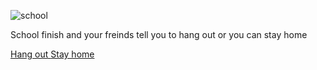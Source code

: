 
![school](https://www.voicesofyouth.org/sites/default/files/images/2019-03/school.jpg)

School finish and your freinds tell you to hang out or you can stay home

[Hang out ](choice1.md) [Stay home](choice2.md)

